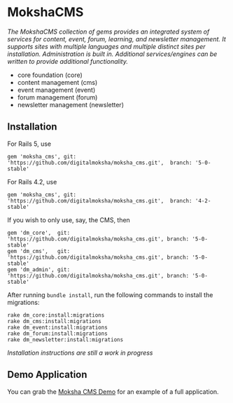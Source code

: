 # MokshaCMS

_The MokshaCMS collection of gems provides an integrated system of services for content, event, forum, learning, and newsletter management.  It supports sites with multiple languages and multiple distinct sites per installation.  Administration is built in.  Additional services/engines can be written to provide additional functionality._

- core foundation (core)
- content management (cms)
- event management (event)
- forum management (forum)
- newsletter management (newsletter)

## Installation

For Rails 5, use

`gem 'moksha_cms', git: 'https://github.com/digitalmoksha/moksha_cms.git',  branch: '5-0-stable'`

For Rails 4.2, use

`gem 'moksha_cms', git: 'https://github.com/digitalmoksha/moksha_cms.git',  branch: '4-2-stable'`

If you wish to only use, say, the CMS, then

```
gem 'dm_core',  git: 'https://github.com/digitalmoksha/moksha_cms.git', branch: '5-0-stable'
gem 'dm_cms',   git: 'https://github.com/digitalmoksha/moksha_cms.git', branch: '5-0-stable'
gem 'dm_admin', git: 'https://github.com/digitalmoksha/moksha_cms.git', branch: '5-0-stable'
```
After running `bundle install`, run the following commands to install the migrations:

```
rake dm_core:install:migrations
rake dm_cms:install:migrations
rake dm_event:install:migrations
rake dm_forum:install:migrations
rake dm_newsletter:install:migrations

```

_Installation instructions are still a work in progress_

## Demo Application

You can grab the [Moksha CMS Demo](https://github.com/digitalmoksha/moksha_cms_demo) for an example of a full application.